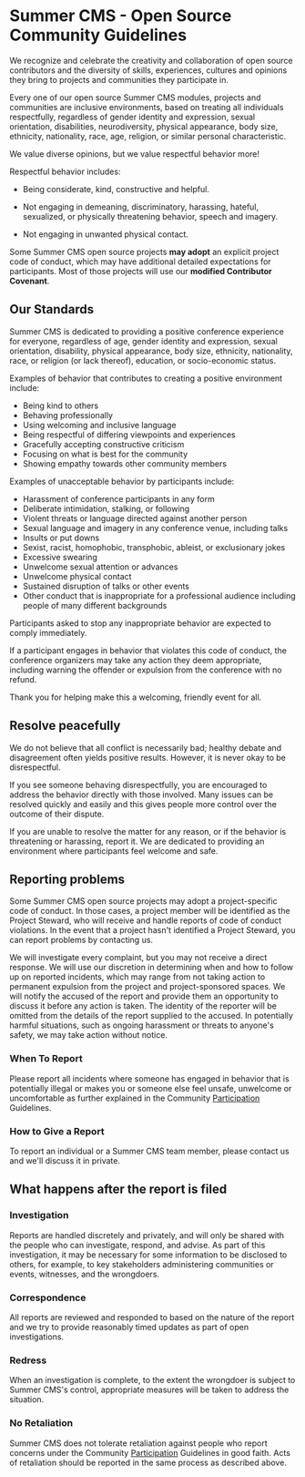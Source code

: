 # Summer CMS - Open Source Community Guidelines

We recognize and celebrate the creativity and collaboration of open source contributors and the diversity of skills, experiences, cultures and opinions they bring to projects and communities they participate in.

Every one of our open source Summer CMS modules, projects and communities are inclusive environments, based on treating all individuals respectfully, regardless of gender identity and expression, sexual orientation, disabilities, neurodiversity, physical appearance, body size, ethnicity, nationality, race,
age, religion, or similar personal characteristic.

We value diverse opinions, but we value respectful behavior more!

Respectful behavior includes:

- Being considerate, kind, constructive and helpful.

- Not engaging in demeaning, discriminatory, harassing, hateful, sexualized, or physically threatening behavior, speech and imagery.

- Not engaging in unwanted physical contact.

Some Summer CMS open source projects **may adopt** an explicit project code of conduct, which may have additional detailed expectations for participants. Most of those projects will use our **modified Contributor Covenant**.

## Our Standards

Summer CMS is dedicated to providing a positive conference experience for everyone, regardless of age, gender identity and expression, sexual orientation, disability, physical appearance, body size, ethnicity, nationality, race, or religion (or lack thereof), education, or socio-economic status.

Examples of behavior that contributes to creating a positive environment include:

- Being kind to others
- Behaving professionally
- Using welcoming and inclusive language
- Being respectful of differing viewpoints and experiences
- Gracefully accepting constructive criticism
- Focusing on what is best for the community
- Showing empathy towards other community members

Examples of unacceptable behavior by participants include:

- Harassment of conference participants in any form
- Deliberate intimidation, stalking, or following
- Violent threats or language directed against another person
- Sexual language and imagery in any conference venue, including talks
- Insults or put downs
- Sexist, racist, homophobic, transphobic, ableist, or exclusionary jokes
- Excessive swearing
- Unwelcome sexual attention or advances
- Unwelcome physical contact
- Sustained disruption of talks or other events
- Other conduct that is inappropriate for a professional audience including people of many different backgrounds

Participants asked to stop any inappropriate behavior are expected to comply immediately.

If a participant engages in behavior that violates this code of conduct, the conference organizers may take any action they deem appropriate, including warning the offender or expulsion from the conference with no refund.

Thank you for helping make this a welcoming, friendly event for all.

## Resolve peacefully

We do not believe that all conflict is necessarily bad; healthy debate and disagreement often yields positive results. However, it is never okay to be disrespectful.

If you see someone behaving disrespectfully, you are encouraged to address the behavior directly with those involved. Many issues can be resolved quickly and easily and this gives people more control over the outcome of their dispute.

If you are unable to resolve the matter for any reason, or if the behavior is threatening or harassing, report it. We are dedicated to providing an environment where participants feel welcome and safe.

## Reporting problems

Some Summer CMS open source projects may adopt a project-specific code of conduct. In those cases, a project member will be identified as the Project Steward, who will receive and handle reports of code of conduct violations. In the event that a project hasn't identified a Project Steward, you can report problems by contacting us.

We will investigate every complaint, but you may not receive a direct response. We will use our discretion in determining when and how to follow up on reported incidents, which may range from not taking action to permanent expulsion from the project and project-sponsored spaces. We will notify the accused of the report and provide them an opportunity to discuss it before any action is taken. The identity of the reporter will be omitted from the details of the report supplied to the accused. In potentially harmful situations, such as ongoing harassment or threats to anyone's safety, we may take action without
notice.

### When To Report

Please report all incidents where someone has engaged in behavior that is potentially illegal or makes you or someone else feel unsafe, unwelcome or uncomfortable as further explained in the Community [Participation](PARTICIPATION.md) Guidelines.

### How to Give a Report

To report an individual or a Summer CMS team member, please contact us and we'll discuss it in private.

## What happens after the report is filed

### Investigation

Reports are handled discretely and privately, and will only be shared with the people who can investigate, respond, and advise. As part of this investigation, it may be necessary for some information to be disclosed to others, for example, to key stakeholders administering communities or events, witnesses, and the wrongdoers.

### Correspondence

All reports are reviewed and responded to based on the nature of the report and we try to provide reasonably timed updates as part of open investigations.

### Redress

When an investigation is complete, to the extent the wrongdoer is subject to Summer CMS's control, appropriate measures will be taken to address the situation.

### No Retaliation

Summer CMS does not tolerate retaliation against people who report concerns under the Community [Participation](PARTICIPATION.md) Guidelines in good faith. Acts of retaliation should be reported in the same process as described above.
